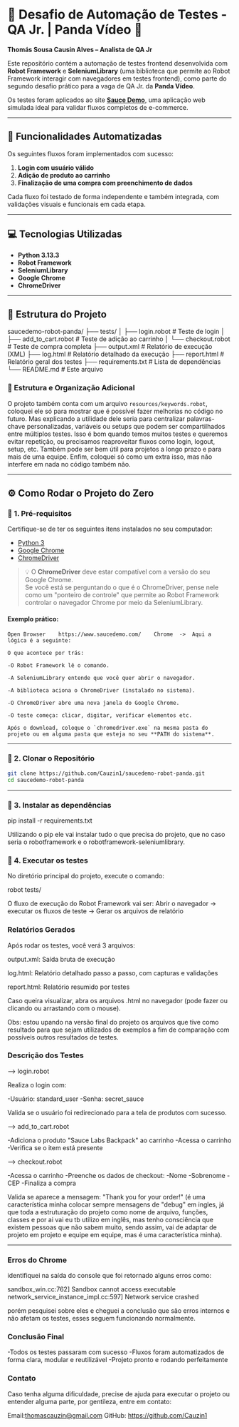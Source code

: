 # 🤖 Desafio de Automação de Testes - QA Jr. | Panda Vídeo 🐼

**Thomás Sousa Causin Alves – Analista de QA Jr**

Este repositório contém a automação de testes frontend desenvolvida com **Robot Framework** e **SeleniumLibrary** (uma biblioteca que permite ao Robot Framework interagir com navegadores em testes frontend), como parte do segundo desafio prático para a vaga de QA Jr. da **Panda Vídeo**.

Os testes foram aplicados ao site **[Sauce Demo](https://www.saucedemo.com/)**, uma aplicação web simulada ideal para validar fluxos completos de e-commerce.

---

## 🧪 Funcionalidades Automatizadas

Os seguintes fluxos foram implementados com sucesso:

1. **Login com usuário válido**
2. **Adição de produto ao carrinho**
3. **Finalização de uma compra com preenchimento de dados**

Cada fluxo foi testado de forma independente e também integrada, com validações visuais e funcionais em cada etapa.

---

## 💻 Tecnologias Utilizadas

- **Python 3.13.3**
- **Robot Framework**
- **SeleniumLibrary**
- **Google Chrome**
- **ChromeDriver**

---

## 📁 Estrutura do Projeto

saucedemo-robot-panda/
├── tests/
│ ├── login.robot # Teste de login
│ ├── add_to_cart.robot # Teste de adição ao carrinho
│ └── checkout.robot # Teste de compra completa
├── output.xml # Relatório de execução (XML)
├── log.html # Relatório detalhado da execução
├── report.html # Relatório geral dos testes
├── requirements.txt # Lista de dependências
└── README.md # Este arquivo

### 📁 Estrutura e Organização Adicional

O projeto também conta com um arquivo `resources/keywords.robot`, coloquei ele só para mostrar que é possível fazer melhorias no código no futuro. Mas explicando a utilidade dele seria para centralizar palavras-chave personalizadas, variáveis ou setups que podem ser compartilhados entre múltiplos testes. Isso é bom quando temos muitos testes e queremos evitar repetição, ou precisamos reaproveitar fluxos como login, logout, setup, etc. Também pode ser bem útil para projetos a longo prazo e para mais de uma equipe. Enfim, coloquei só como um extra isso, mas não interfere em nada no código também não.

---

## ⚙️ Como Rodar o Projeto do Zero

### 📌 1. Pré-requisitos

Certifique-se de ter os seguintes itens instalados no seu computador:

- [Python 3](https://www.python.org/downloads/)
- [Google Chrome](https://www.google.com/chrome/)
- [ChromeDriver](https://sites.google.com/chromium.org/driver/)

> 💡 O **ChromeDriver** deve estar compatível com a versão do seu Google Chrome.  
> Se você está se perguntando o que é o ChromeDriver, pense nele como um "ponteiro de controle" que permite ao Robot Framework controlar o navegador Chrome por meio da SeleniumLibrary.

#### Exemplo prático:
```robot
Open Browser    https://www.saucedemo.com/    Chrome  ->  Aqui a lógica é a seguinte:

O que acontece por trás:

-O Robot Framework lê o comando.

-A SeleniumLibrary entende que você quer abrir o navegador.

-A biblioteca aciona o ChromeDriver (instalado no sistema).

-O ChromeDriver abre uma nova janela do Google Chrome.

-O teste começa: clicar, digitar, verificar elementos etc.

Após o download, coloque o `chromedriver.exe` na mesma pasta do projeto ou em alguma pasta que esteja no seu **PATH do sistema**.

```
---

### 📌 2. Clonar o Repositório

```bash
git clone https://github.com/Cauzin1/saucedemo-robot-panda.git
cd saucedemo-robot-panda

```
---

### 📌 3. Instalar as dependências

pip install -r requirements.txt

Utilizando o pip ele vai instalar tudo o que precisa do projeto, que no caso seria o robotframework e o robotframework-seleniumlibrary.
 
### 📌 4. Executar os testes

No diretório principal do projeto, execute o comando:

robot tests/

O fluxo de execução do Robot Framework vai ser: Abrir o navegador -> executar os fluxos de teste -> Gerar os arquivos de relatório

### Relatórios Gerados

Após rodar os testes, você verá 3 arquivos:

output.xml: Saída bruta de execução

log.html: Relatório detalhado passo a passo, com capturas e validações

report.html: Relatório resumido por testes


Caso queira visualizar, abra os arquivos .html no navegador (pode fazer ou clicando ou arrastando com o mouse).

Obs: estou upando na versão final do projeto os arquivos que tive como resultado para que sejam utilizados de exemplos a fim de comparação com possíveis outros resultados de testes.


### Descrição dos Testes

--> login.robot

Realiza o login com:

-Usuário: standard_user
-Senha: secret_sauce

Valida se o usuário foi redirecionado para a tela de produtos com sucesso.

--> add_to_cart.robot

-Adiciona o produto "Sauce Labs Backpack" ao carrinho
-Acessa o carrinho
-Verifica se o item está presente

--> checkout.robot

-Acessa o carrinho
-Preenche os dados de checkout:
    -Nome
    -Sobrenome
    -CEP
    -Finaliza a compra

Valida se aparece a mensagem: "Thank you for your order!"
(é uma característica minha colocar sempre mensagens de "debug" em ingles, já que toda a estruturação do projeto como nome de arquivo, funções, classes e por ai vai eu tb utilizo em inglês, mas tenho consciência que existem pessoas que não sabem muito, sendo assim, vai de adaptar de projeto em projeto e equipe em equipe, mas é uma característica minha).

---
### Erros do Chrome

identifiquei na saída do console que foi retornado alguns erros como:

sandbox_win.cc:762] Sandbox cannot access executable
network_service_instance_impl.cc:597] Network service crashed

porém pesquisei sobre eles e cheguei a conclusão que são erros internos e não afetam os testes, esses seguem funcionando normalmente.

### Conclusão Final

-Todos os testes passaram com sucesso
-Fluxos foram automatizados de forma clara, modular e reutilizável
-Projeto pronto e rodando perfeitamente

### Contato

Caso tenha alguma dificuldade, precise de ajuda para executar o projeto ou entender alguma parte, por gentileza, entre em contato:

Email:thomascauzin@gmail.com
GitHub: https://github.com/Cauzin1
